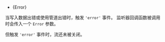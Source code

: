 <!-- YAML
added: v0.9.4
-->

* {Error}

当写入数据出错或使用管道出错时，触发 `'error'` 事件。
监听器回调函数被调用时会传入一个 `Error` 参数。

但触发 `'error'` 事件时，流还未被关闭。

